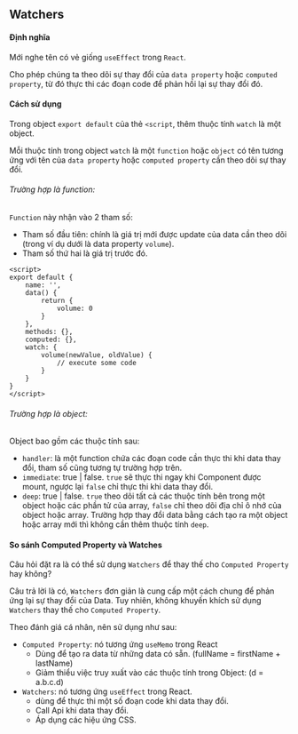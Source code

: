## Watchers

#### Định nghĩa

Mới nghe tên có vẻ giống `useEffect` trong `React`.

Cho phép chúng ta theo dõi sự thay đổi của `data property` hoặc `computed property`, từ đó thực thi các đoạn code để phản hồi lại sự thay đổi đó.

#### Cách sử dụng

Trong object `export default` của thẻ `<script`, thêm thuộc tính `watch` là một object.

Mỗi thuộc tính trong object `watch` là một `function` hoặc `object` có tên tương ứng với tên của `data property` hoặc `computed property` cần theo dõi sự thay đổi.

###### Trường hợp là function:

`Function` này nhận vào 2 tham số:

- Tham số đầu tiên: chính là giá trị mới được update của data cần theo dõi (trong ví dụ dưới là data property `volume`).
- Tham số thứ hai là giá trị trước đó.

```
<script>
export default {
    name: '',
    data() {
        return {
            volume: 0
        }
    },
    methods: {},
    computed: {},
    watch: {
        volume(newValue, oldValue) {
            // execute some code
        }
    }
}
</script>
```

###### Trường hợp là object:

Object bao gồm các thuộc tính sau:

- `handler`: là một function chứa các đoạn code cần thực thi khi data thay đổi, tham số cũng tương tự trường hợp trên.
- `immediate`: true | false. `true` sẽ thực thi ngay khi Component được mount, ngược lại `false` chỉ thực thi khi data thay đổi.
- `deep`: true | false. `true` theo dõi tất cả các thuộc tính bên trong một object hoặc các phần tử của array, `false` chỉ theo dõi địa chỉ ô nhớ của object hoặc array. Trường hợp thay đổi data bằng cách tạo ra một object hoặc array mới thì không cần thêm thuộc tính `deep`.

#### So sánh Computed Property và Watches

Câu hỏi đặt ra là có thể sử dụng `Watchers` để thay thế cho `Computed Property` hay không?

Câu trả lời là có, `Watchers` đơn giản là cung cấp một cách chung để phản ứng lại sự thay đổi của Data. Tuy nhiên, không khuyến khích sử dụng `Watchers` thay thế cho `Computed Property`.

Theo đánh giá cá nhân, nên sử dụng như sau:

- `Computed Property`: nó tương ứng `useMemo` trong React
  - Dùng để tạo ra data từ những data có sẵn. (fullName = firstName + lastName)
  - Giảm thiểu việc truy xuất vào các thuộc tính trong Object: (d = a.b.c.d)
- `Watchers`: nó tương ứng `useEffect` trong React.
  - dùng để thực thi một số đoạn code khi data thay đổi.
  - Call Api khi data thay đổi.
  - Áp dụng các hiệu ứng CSS.
